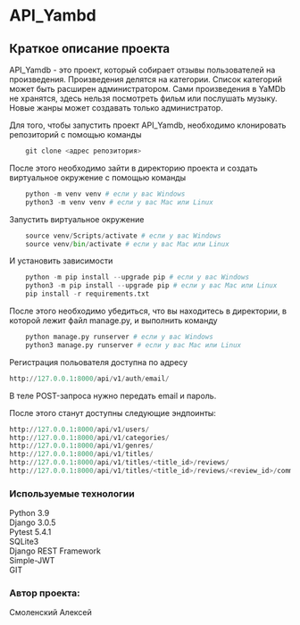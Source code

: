 # API_Yambd

## Краткое описание проекта
API_Yamdb - это проект, который собирает отзывы пользователей на произведения.
Произведения делятся на категории. Список категорий может быть расширен
администратором. Сами произведения в YaMDb не хранятся, здесь нельзя посмотреть
фильм или послушать музыку. Новые жанры может создавать только администратор.

Для того, чтобы запустить проект API_Yamdb, необходимо клонировать репозиторий
с помощью команды 
```python
    git clone <адрес репозитория>
```
После этого необходимо зайти в директорию проекта и создать виртуальное
окружение с помощью команды
```python
    python -m venv venv # если у вас Windows
    python3 -m venv venv # если у вас Mac или Linux
```
Запустить виртуальное окружение
```python
    source venv/Scripts/activate # если у вас Windows
    source venv/bin/activate # если у вас Mac или Linux
```
И установить зависимости
```python
    python -m pip install --upgrade pip # если у вас Windows
    python3 -m pip install --upgrade pip # если у вас Mac или Linux
    pip install -r requirements.txt
```

После этого необходимо убедиться, что вы находитесь в директории, в которой
лежит файл manage.py, и выполнить команду
```python
    python manage.py runserver # если у вас Windows
    python3 manage.py runserver # если у вас Mac или Linux
```
Регистрация польователя доступна по адресу
```python
http://127.0.0.1:8000/api/v1/auth/email/
```
В теле POST-запроса нужно передать email и пароль.

После этого станут доступны следующие эндпоинты:
```python
http://127.0.0.1:8000/api/v1/users/
http://127.0.0.1:8000/api/v1/categories/
http://127.0.0.1:8000/api/v1/genres/
http://127.0.0.1:8000/api/v1/titles/
http://127.0.0.1:8000/api/v1/titles/<title_id>/reviews/
http://127.0.0.1:8000/api/v1/titles/<title_id>/reviews/<review_id>/comments/
```

### Используемые технологии
Python 3.9  
Django 3.0.5  
Pytest 5.4.1  
SQLite3  
Django REST Framework  
Simple-JWT  
GIT  

### Автор проекта:
Смоленский Алексей